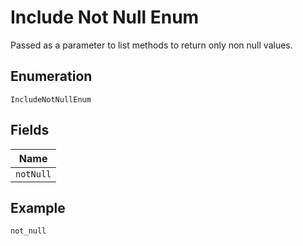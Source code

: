 
# Include Not Null Enum

Passed as a parameter to list methods to return only non null values.

## Enumeration

`IncludeNotNullEnum`

## Fields

| Name |
|  --- |
| `notNull` |

## Example

```
not_null
```

